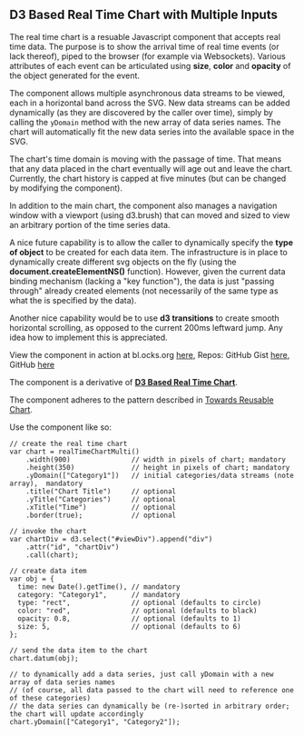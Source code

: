 ## D3 Based Real Time Chart with Multiple Inputs

The real time chart is a resuable Javascript component that accepts real time data. The purpose is to show the arrival time of real time events (or lack thereof), piped to the browser (for example via Websockets). Various attributes of each event can be articulated using **size**, **color** and **opacity** of the object generated for the event.   

The component allows multiple asynchronous data streams to be viewed, each in a horizontal band across the SVG. New data streams can be added dynamically (as they are discovered by the caller over time), simply by calling the `yDomain` method with the new array of data series names. The chart will automatically fit the new data series into the available space in the SVG. 

The chart's time domain is moving with the passage of time. That means that any data placed in the chart eventually will age out and leave the chart. Currently, the chart history is capped at five minutes (but can be changed by modifying the component).

In addition to the main chart, the component also manages a navigation window with a viewport (using d3.brush) that can moved and sized to view an arbitrary portion of the time series data. 

A nice future capability is to allow the caller to dynamically specify the **type of object** to be created for each data item. The infrastructure is in place to dynamically create different svg objects on the fly (using the **document.createElementNS()** function). However, given the current data binding mechanism (lacking a "key function"), the data is just "passing through" already created elements (not necessarily of the same type as what the is specified by the data). 

Another nice capability would be to use **d3 transitions** to create smooth horizontal scrolling, as opposed to the current 200ms leftward jump. Any idea how to implement this is appreciated.

View the component in action at bl.ocks.org [here](http://bl.ocks.org/boeric/6a83de20f780b42fadb9), 
Repos: GitHub Gist [here](https://gist.github.com/boeric/6a83de20f780b42fadb9), GitHub [here](https://github.com/boeric/d3RealTimeChartMulti)

The component is a derivative of [**D3 Based Real Time Chart**](http://bl.ocks.org/boeric/3b57a788a4b96e1af211/). 

The component adheres to the pattern described in [Towards Reusable Chart](http://bost.ocks.org/mike/chart/). 

Use the component like so:


```
// create the real time chart
var chart = realTimeChartMulti()
    .width(900)               // width in pixels of chart; mandatory
    .height(350)              // height in pixels of chart; mandatory
    .yDomain(["Category1"])   // initial categories/data streams (note array),  mandatory
    .title("Chart Title")     // optional
    .yTitle("Categories")     // optional
    .xTitle("Time")           // optional
    .border(true);            // optional

// invoke the chart
var chartDiv = d3.select("#viewDiv").append("div")
    .attr("id", "chartDiv")
    .call(chart);

// create data item
var obj = {
  time: new Date().getTime(), // mandatory
  category: "Category1",      // mandatory
  type: "rect",               // optional (defaults to circle)
  color: "red",               // optional (defaults to black)
  opacity: 0.8,               // optional (defaults to 1)
  size: 5,                    // optional (defaults to 6)
};

// send the data item to the chart
chart.datum(obj);  

// to dynamically add a data series, just call yDomain with a new array of data series names
// (of course, all data passed to the chart will need to reference one of these categories)
// the data series can dynamically be (re-)sorted in arbitrary order; the chart will update accordingly
chart.yDomain(["Category1", "Category2"]);  

```
